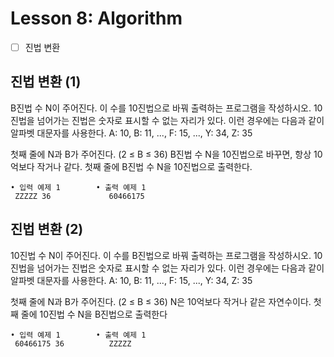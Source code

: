 # Lesson 8: Algorithm

- [ ] 진법 변환

## 진법 변환 (1) 
B진법 수 N이 주어진다. 이 수를 10진법으로 바꿔 출력하는 프로그램을 작성하시오.
10진법을 넘어가는 진법은 숫자로 표시할 수 없는 자리가 있다. 이런 경우에는 다음과 같이 알파벳 대문자를 사용한다.
A: 10, B: 11, ..., F: 15, ..., Y: 34, Z: 35

첫째 줄에 N과 B가 주어진다. (2 ≤ B ≤ 36)
B진법 수 N을 10진법으로 바꾸면, 항상 10억보다 작거나 같다.
첫째 줄에 B진법 수 N을 10진법으로 출력한다.

```
• 입력 예제 1        • 출력 예제 1
 ZZZZZ 36             60466175
```

## 진법 변환 (2) 
10진법 수 N이 주어진다. 이 수를 B진법으로 바꿔 출력하는 프로그램을 작성하시오.
10진법을 넘어가는 진법은 숫자로 표시할 수 없는 자리가 있다. 이런 경우에는 다음과 같이 알파벳 대문자를 사용한다.
A: 10, B: 11, ..., F: 15, ..., Y: 34, Z: 35

첫째 줄에 N과 B가 주어진다. (2 ≤ B ≤ 36)
N은 10억보다 작거나 같은 자연수이다.
첫째 줄에 10진법 수 N을 B진법으로 출력한다

```
• 입력 예제 1        • 출력 예제 1
 60466175 36          ZZZZZ
```